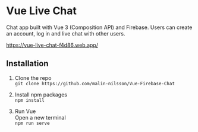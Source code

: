 # Vue Live Chat
Chat app built with Vue 3 (Composition API) and Firebase. Users can create an account, log in and live chat with other users.

https://vue-live-chat-f4d86.web.app/

## Installation
1. Clone the repo\
`git clone https://github.com/malin-nilsson/Vue-Firebase-Chat`

2. Install npm packages\
`npm install`

3. Run Vue \
Open a new terminal\
`npm run serve`
